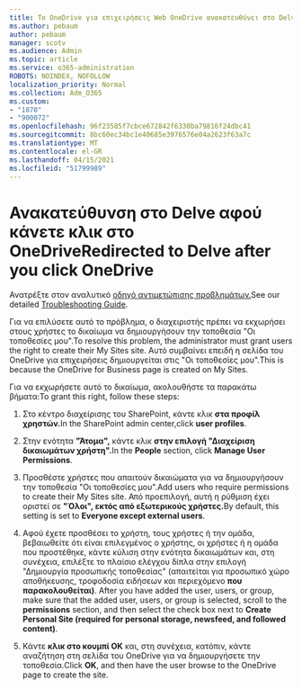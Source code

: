 ```yaml
---
title: Το OneDrive για επιχειρήσεις Web OneDrive ανακατευθύνει στο Delve
ms.author: pebaum
author: pebaum
manager: scotv
ms.audience: Admin
ms.topic: article
ms.service: o365-administration
ROBOTS: NOINDEX, NOFOLLOW
localization_priority: Normal
ms.collection: Adm_O365
ms.custom:
- "1870"
- "900072"
ms.openlocfilehash: 96f23585f7cbce672842f6330ba79816f24dbc41
ms.sourcegitcommit: 8bc60ec34bc1e40685e3976576e04a2623f63a7c
ms.translationtype: MT
ms.contentlocale: el-GR
ms.lasthandoff: 04/15/2021
ms.locfileid: "51799989"
---
```

# <a name="redirected-to-delve-after-you-click-onedrive"></a><span data-ttu-id="2c343-102">Ανακατεύθυνση στο Delve αφού κάνετε κλικ στο OneDrive</span><span class="sxs-lookup"><span data-stu-id="2c343-102">Redirected to Delve after you click OneDrive</span></span>

<span data-ttu-id="2c343-103">Ανατρέξτε στον αναλυτικό [οδηγό αντιμετώπισης προβλημάτων.](https://docs.microsoft.com/sharepoint/support/sites/troubleshooting-guide-for-sites-stopped-at-provisioning)</span><span class="sxs-lookup"><span data-stu-id="2c343-103">See our detailed [Troubleshooting Guide](https://docs.microsoft.com/sharepoint/support/sites/troubleshooting-guide-for-sites-stopped-at-provisioning).</span></span>

<span data-ttu-id="2c343-104">Για να επιλύσετε αυτό το πρόβλημα, ο διαχειριστής πρέπει να εκχωρήσει στους χρήστες το δικαίωμα να δημιουργήσουν την τοποθεσία "Οι τοποθεσίες μου".</span><span class="sxs-lookup"><span data-stu-id="2c343-104">To resolve this problem, the administrator must grant users the right to create their My Sites site.</span></span> <span data-ttu-id="2c343-105">Αυτό συμβαίνει επειδή η σελίδα του OneDrive για επιχειρήσεις δημιουργείται στις "Οι τοποθεσίες μου".</span><span class="sxs-lookup"><span data-stu-id="2c343-105">This is because the OneDrive for Business page is created on My Sites.</span></span>

<span data-ttu-id="2c343-106">Για να εκχωρήσετε αυτό το δικαίωμα, ακολουθήστε τα παρακάτω βήματα:</span><span class="sxs-lookup"><span data-stu-id="2c343-106">To grant this right, follow these steps:</span></span>

1. <span data-ttu-id="2c343-107">Στο κέντρο διαχείρισης του SharePoint, κάντε κλικ **στα προφίλ χρηστών.**</span><span class="sxs-lookup"><span data-stu-id="2c343-107">In the SharePoint admin center,click **user profiles**.</span></span>

2. <span data-ttu-id="2c343-108">Στην ενότητα **"Άτομα",** κάντε κλικ **στην επιλογή "Διαχείριση δικαιωμάτων χρήστη".**</span><span class="sxs-lookup"><span data-stu-id="2c343-108">In the **People** section, click **Manage User Permissions**.</span></span>

3. <span data-ttu-id="2c343-109">Προσθέστε χρήστες που απαιτούν δικαιώματα για να δημιουργήσουν την τοποθεσία "Οι τοποθεσίες μου".</span><span class="sxs-lookup"><span data-stu-id="2c343-109">Add users who require permissions to create their My Sites site.</span></span> <span data-ttu-id="2c343-110">Από προεπιλογή, αυτή η ρύθμιση έχει οριστεί σε **"Όλοι", εκτός από εξωτερικούς χρήστες.**</span><span class="sxs-lookup"><span data-stu-id="2c343-110">By default, this setting is set to **Everyone except external users**.</span></span>

4. <span data-ttu-id="2c343-111">Αφού έχετε προσθέσει το χρήστη, τους χρήστες ή την ομάδα, βεβαιωθείτε ότι είναι επιλεγμένος ο χρήστης, οι χρήστες ή η ομάδα που προστέθηκε, κάντε κύλιση στην ενότητα δικαιωμάτων και, στη συνέχεια, επιλέξτε το πλαίσιο ελέγχου δίπλα στην επιλογή "Δημιουργία προσωπικής τοποθεσίας" (απαιτείται για προσωπικό χώρο αποθήκευσης, τροφοδοσία ειδήσεων και περιεχόμενο **που παρακολουθείται)**. </span><span class="sxs-lookup"><span data-stu-id="2c343-111">After you have added the user, users, or group, make sure that the added user, users, or group is selected, scroll to the **permissions** section, and then select the check box next to **Create Personal Site (required for personal storage, newsfeed, and followed content)**.</span></span>

5. <span data-ttu-id="2c343-112">Κάντε **κλικ στο κουμπί OK** και, στη συνέχεια, κατόπιν, κάντε αναζήτηση στη σελίδα του OneDrive για να δημιουργήσετε την τοποθεσία.</span><span class="sxs-lookup"><span data-stu-id="2c343-112">Click **OK**, and then have the user browse to the OneDrive page to create the site.</span></span>
